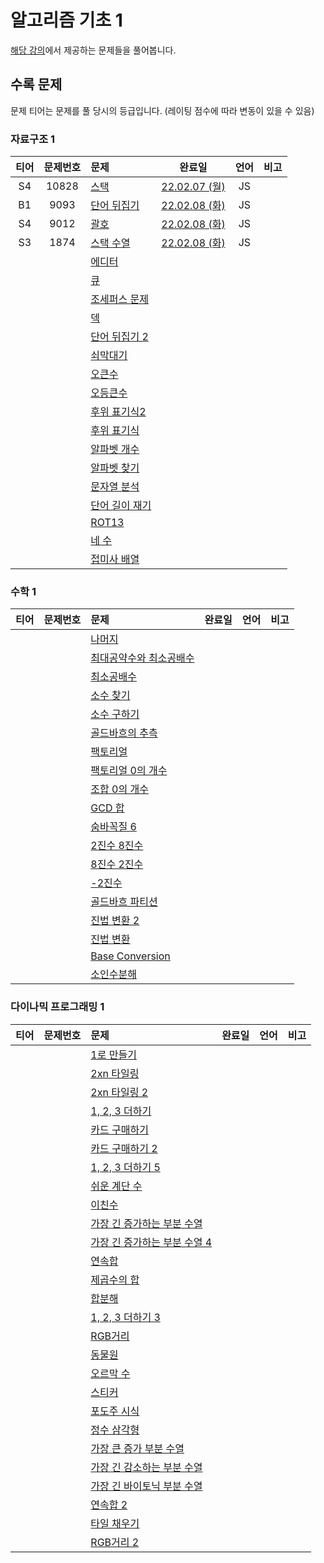 # 알고리즘 기초 1

[해당 강의](https://code.plus/course/41)에서 제공하는 문제들을 풀어봅니다.

## 수록 문제

문제 티어는 문제를 풀 당시의 등급입니다. (레이팅 점수에 따라 변동이 있을 수 있음)

### 자료구조 1

| 티어 | 문제번호 | 문제 | 완료일 | 언어 | 비고 |
| :--: | :------: | :-- | :----: | :--: | :-- |
| S4 | 10828 | [스택](https://www.acmicpc.net/problem/10828) | [22.02.07 (월)](./10828_스택) | JS | |
| B1 | 9093 | [단어 뒤집기](https://www.acmicpc.net/problem/9093) | [22.02.08 (화)](./9093_단어_뒤집기) | JS | |
| S4 | 9012 | [괄호](https://www.acmicpc.net/problem/9012) | [22.02.08 (화)](./9012_괄호) | JS | |
| S3 | 1874 | [스택 수열](https://www.acmicpc.net/problem/1874) | [22.02.08 (화)](./1874_스택_수열) | JS | |
|  |  | [에디터](https://www.acmicpc.net/problem/) | | | |
|  |  | [큐](https://www.acmicpc.net/problem/) | | | |
|  |  | [조세퍼스 문제](https://www.acmicpc.net/problem/) | | | |
|  |  | [덱](https://www.acmicpc.net/problem/) | | | |
|  |  | [단어 뒤집기 2](https://www.acmicpc.net/problem/) | | | |
|  |  | [쇠막대기](https://www.acmicpc.net/problem/) | | | |
|  |  | [오큰수](https://www.acmicpc.net/problem/) | | | |
|  |  | [오등큰수](https://www.acmicpc.net/problem/) | | | |
|  |  | [후위 표기식2](https://www.acmicpc.net/problem/) | | | |
|  |  | [후위 표기식](https://www.acmicpc.net/problem/) | | | |
|  |  | [알파벳 개수](https://www.acmicpc.net/problem/) | | | |
|  |  | [알파벳 찾기](https://www.acmicpc.net/problem/) | | | |
|  |  | [문자열 분석](https://www.acmicpc.net/problem/) | | | |
|  |  | [단어 길이 재기](https://www.acmicpc.net/problem/) | | | |
|  |  | [ROT13](https://www.acmicpc.net/problem/) | | | |
|  |  | [네 수](https://www.acmicpc.net/problem/) | | | |
|  |  | [접미사 배열](https://www.acmicpc.net/problem/) | | | |

### 수학 1

| 티어 | 문제번호 | 문제 | 완료일 | 언어 | 비고 |
| :--: | :------: | :-- | :----: | :--: | :-- |
|  |  | [나머지](https://www.acmicpc.net/problem/) | | | |
|  |  | [최대공약수와 최소공배수](https://www.acmicpc.net/problem/) | | | |
|  |  | [최소공배수](https://www.acmicpc.net/problem/) | | | |
|  |  | [소수 찾기](https://www.acmicpc.net/problem/) | | | |
|  |  | [소수 구하기](https://www.acmicpc.net/problem/) | | | |
|  |  | [골드바흐의 추측](https://www.acmicpc.net/problem/) | | | |
|  |  | [팩토리얼](https://www.acmicpc.net/problem/) | | | |
|  |  | [팩토리얼 0의 개수](https://www.acmicpc.net/problem/) | | | |
|  |  | [조합 0의 개수](https://www.acmicpc.net/problem/) | | | |
|  |  | [GCD 합](https://www.acmicpc.net/problem/) | | | |
|  |  | [숨바꼭질 6](https://www.acmicpc.net/problem/) | | | |
|  |  | [2진수 8진수](https://www.acmicpc.net/problem/) | | | |
|  |  | [8진수 2진수](https://www.acmicpc.net/problem/) | | | |
|  |  | [-2진수](https://www.acmicpc.net/problem/) | | | |
|  |  | [골드바흐 파티션](https://www.acmicpc.net/problem/) | | | |
|  |  | [진법 변환 2](https://www.acmicpc.net/problem/) | | | |
|  |  | [진법 변환](https://www.acmicpc.net/problem/) | | | |
|  |  | [Base Conversion](https://www.acmicpc.net/problem/) | | | |
|  |  | [소인수분해](https://www.acmicpc.net/problem/) | | | |

### 다이나믹 프로그래밍 1

| 티어 | 문제번호 | 문제 | 완료일 | 언어 | 비고 |
| :--: | :------: | :-- | :----: | :--: | :-- |
|  |  | [1로 만들기](https://www.acmicpc.net/problem/) | | | |
|  |  | [2xn 타일링](https://www.acmicpc.net/problem/) | | | |
|  |  | [2xn 타일링 2](https://www.acmicpc.net/problem/) | | | |
|  |  | [1, 2, 3 더하기](https://www.acmicpc.net/problem/) | | | |
|  |  | [카드 구매하기](https://www.acmicpc.net/problem/) | | | |
|  |  | [카드 구매하기 2](https://www.acmicpc.net/problem/) | | | |
|  |  | [1, 2, 3 더하기 5](https://www.acmicpc.net/problem/) | | | |
|  |  | [쉬운 계단 수](https://www.acmicpc.net/problem/) | | | |
|  |  | [이친수](https://www.acmicpc.net/problem/) | | | |
|  |  | [가장 긴 증가하는 부분 수열](https://www.acmicpc.net/problem/) | | | |
|  |  | [가장 긴 증가하는 부분 수열 4](https://www.acmicpc.net/problem/) | | | |
|  |  | [연속합](https://www.acmicpc.net/problem/) | | | |
|  |  | [제곱수의 합](https://www.acmicpc.net/problem/) | | | |
|  |  | [합분해](https://www.acmicpc.net/problem/) | | | |
|  |  | [1, 2, 3 더하기 3](https://www.acmicpc.net/problem/) | | | |
|  |  | [RGB거리](https://www.acmicpc.net/problem/) | | | |
|  |  | [동물원](https://www.acmicpc.net/problem/) | | | |
|  |  | [오르막 수](https://www.acmicpc.net/problem/) | | | |
|  |  | [스티커](https://www.acmicpc.net/problem/) | | | |
|  |  | [포도주 시식](https://www.acmicpc.net/problem/) | | | |
|  |  | [정수 삼각형](https://www.acmicpc.net/problem/) | | | |
|  |  | [가장 큰 증가 부분 수열](https://www.acmicpc.net/problem/) | | | |
|  |  | [가장 긴 감소하는 부분 수열](https://www.acmicpc.net/problem/) | | | |
|  |  | [가장 긴 바이토닉 부분 수열](https://www.acmicpc.net/problem/) | | | |
|  |  | [연속합 2](https://www.acmicpc.net/problem/) | | | |
|  |  | [타일 채우기](https://www.acmicpc.net/problem/) | | | |
|  |  | [RGB거리 2](https://www.acmicpc.net/problem/) | | | |